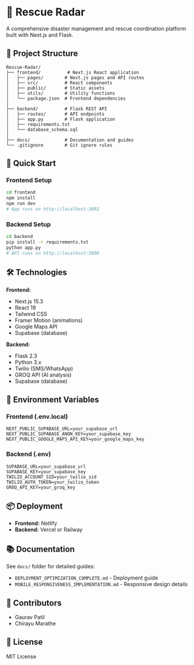 # 🚨 Rescue Radar

A comprehensive disaster management and rescue coordination platform built with Next.js and Flask.

## 📁 Project Structure

```
Rescue-Radar/
├── frontend/          # Next.js React application
│   ├── pages/        # Next.js pages and API routes
│   ├── src/          # React components
│   ├── public/       # Static assets
│   ├── utils/        # Utility functions
│   └── package.json  # Frontend dependencies
│
├── backend/          # Flask REST API
│   ├── routes/       # API endpoints
│   ├── app.py        # Flask application
│   ├── requirements.txt
│   └── database_schema.sql
│
├── docs/             # Documentation and guides
└── .gitignore        # Git ignore rules
```

## 🚀 Quick Start

### Frontend Setup

```bash
cd frontend
npm install
npm run dev
# App runs on http://localhost:3002
```

### Backend Setup

```bash
cd backend
pip install -r requirements.txt
python app.py
# API runs on http://localhost:5000
```

## 🛠️ Technologies

**Frontend:**

- Next.js 15.3
- React 19
- Tailwind CSS
- Framer Motion (animations)
- Google Maps API
- Supabase (database)

**Backend:**

- Flask 2.3
- Python 3.x
- Twilio (SMS/WhatsApp)
- GROQ API (AI analysis)
- Supabase (database)

## 📝 Environment Variables

### Frontend (.env.local)

```
NEXT_PUBLIC_SUPABASE_URL=your_supabase_url
NEXT_PUBLIC_SUPABASE_ANON_KEY=your_supabase_key
NEXT_PUBLIC_GOOGLE_MAPS_API_KEY=your_google_maps_key
```

### Backend (.env)

```
SUPABASE_URL=your_supabase_url
SUPABASE_KEY=your_supabase_key
TWILIO_ACCOUNT_SID=your_twilio_sid
TWILIO_AUTH_TOKEN=your_twilio_token
GROQ_API_KEY=your_groq_key
```

## 📦 Deployment

- **Frontend:** Netlify
- **Backend:** Vercel or Railway

## 📚 Documentation

See `docs/` folder for detailed guides:

- `DEPLOYMENT_OPTIMIZATION_COMPLETE.md` - Deployment guide
- `MOBILE_RESPONSIVENESS_IMPLEMENTATION.md` - Responsive design details

## 👥 Contributors

- Gaurav Patil
- Chirayu Marathe

## 📄 License

MIT License
